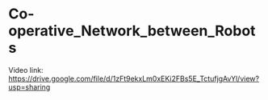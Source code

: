 # Co-operative_Network_between_Robots

Video link: https://drive.google.com/file/d/1zFt9ekxLm0xEKi2FBs5E_TctufjgAvYl/view?usp=sharing
